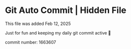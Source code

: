 # Git Auto Commit | Hidden File

This file was added Feb 12, 2025

Just for fun and keeping my daily git commit active 🤪

commit number: 1663607
